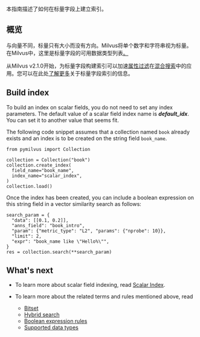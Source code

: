 
本指南描述了如何在标量字段上建立索引。

概览
--

与向量不同，标量只有大小而没有方向。Milvus将单个数字和字符串视为标量。在Milvus中，这里是标量字段的可用数据类型列表[。](schema.md#Supported-data-type)

从Milvus v2.1.0开始，为标量字段构建索引可以加速[属性过滤](boolean.md)在[混合搜索](hybridsearch.md)中的应用。您可以在此处[了解更多](scalar_index.md)关于标量字段索引的信息。

Build index
-----------

To build an index on scalar fields, you do not need to set any index parameters. The default value of a scalar field index name is ***default_idx***. You can set it to another value that seems fit.

The following code snippet assumes that a collection named `book` already exists and an index is to be created on the string field `book_name`.

```
from pymilvus import Collection

collection = Collection("book")   
collection.create_index(
  field_name="book_name", 
  index_name="scalar_index",
)
collection.load()

```

Once the index has been created, you can include a boolean expression on this string field in a vector similarity search as follows:

```
search_param = {
  "data": [[0.1, 0.2]],
  "anns_field": "book_intro",
  "param": {"metric_type": "L2", "params": {"nprobe": 10}},
  "limit": 2,
  "expr": "book_name like \"Hello%\"", 
}
res = collection.search(**search_param)

```

What's next
-----------

* To learn more about scalar field indexing, read [Scalar Index](scalar_index.md).
* To learn more about the related terms and rules mentioned above, read

	+ [Bitset](bitset.md)
	+ [Hybrid search](hybridsearch.md)
	+ [Boolean expression rules](boolean.md)
	+ [Supported data types](schema.md#Supported-data-type)
